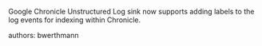 Google Chronicle Unstructured Log sink now supports adding labels to the log events for indexing within Chronicle.

authors: bwerthmann
